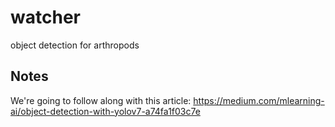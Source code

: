 # watcher
object detection for arthropods

## Notes
We're going to follow along with this article: https://medium.com/mlearning-ai/object-detection-with-yolov7-a74fa1f03c7e
